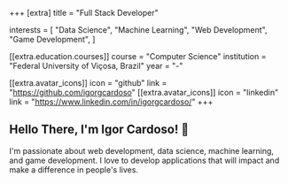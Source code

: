 +++
[extra]
title = "Full Stack Developer"

interests = [
"Data Science",
"Machine Learning",
"Web Development",
"Game Development",
]

[[extra.education.courses]]
course = "Computer Science"
institution = "Federal University of Viçosa, Brazil"
year = "-"

[[extra.avatar_icons]]
icon = "github"
link = "https://github.com/igorgcardoso"
[[extra.avatar_icons]]
icon = "linkedin"
link = "https://www.linkedin.com/in/igorgcardoso/"
+++

## Hello There, I'm Igor Cardoso! 👋

I'm passionate about web development, data science, machine learning, and game development. I love to develop applications that will impact and make a difference in people's lives.
